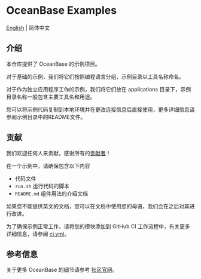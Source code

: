 # OceanBase Examples

[English](README.md) | 简体中文

## 介绍

本仓库提供了 OceanBase 的示例项目。

对于基础的示例，我们将它们按照编程语言分组，示例目录以工具名称命名。

对于作为独立应用程序工作的示例，我们将它们放在 applications 目录下，示例目录名称一般包含主要工具名和用途。

您可以将示例代码复制到本地环境并在更改连接信息后直接使用，更多详细信息请参阅示例目录中的README文件。

## 贡献

我们欢迎任何人来贡献，感谢所有的[贡献者](https://github.com/oceanbase/ob-samples/graphs/contributors)！

在一个示例中，请确保包含以下内容

- 代码文件
- `run.sh` 运行代码的脚本
- `README.md` 组件用法的介绍文档

如果您不能提供英文的文档，您可以在文档中使用您的母语，我们会在之后对其进行改进。

为了确保示例正常工作，请将您的模块添加到 GitHub CI 工作流程中，有关更多详细信息，请参阅 [ci.yml](./.github/workflows/ci.yml)。

## 参考信息

关于更多 OceanBase 的细节请参考 [社区官网](https://open.oceanbase.com)。
